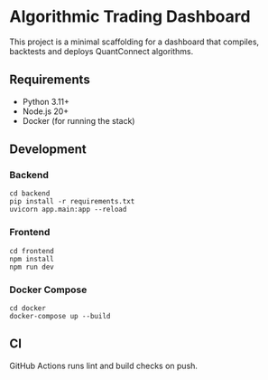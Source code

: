 # Algorithmic Trading Dashboard

This project is a minimal scaffolding for a dashboard that compiles, backtests and deploys QuantConnect algorithms.

## Requirements
- Python 3.11+
- Node.js 20+
- Docker (for running the stack)

## Development

### Backend
```
cd backend
pip install -r requirements.txt
uvicorn app.main:app --reload
```

### Frontend
```
cd frontend
npm install
npm run dev
```

### Docker Compose
```
cd docker
docker-compose up --build
```

## CI
GitHub Actions runs lint and build checks on push.
